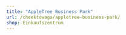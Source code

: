 ```yaml
---
title: "AppleTree Business Park"
url: /cheektowaga/appletree-business-park/
shop: Einkaufszentrum
---
```

